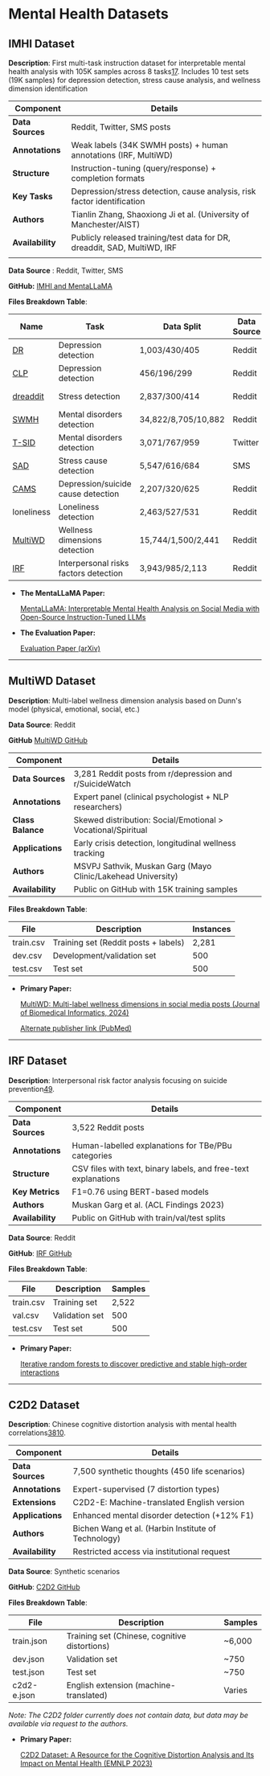 # Mental Health Datasets

## **IMHI Dataset**

**Description**: First multi-task instruction dataset for interpretable mental health analysis with 105K samples across 8 tasks[1](https://github.com/SteveKGYang/MentalLLaMA)[7](https://www.medrxiv.org/content/10.1101/2024.12.29.24319755v1.full.pdf). Includes 10 test sets (19K samples) for depression detection, stress cause analysis, and wellness dimension identification

| **Component** | **Details** |
| --- | --- |
| **Data Sources** | Reddit, Twitter, SMS posts |
| **Annotations** | Weak labels (34K SWMH posts) + human annotations (IRF, MultiWD) |
| **Structure** | Instruction-tuning (query/response) + completion formats |
| **Key Tasks** | Depression/stress detection, cause analysis, risk factor identification |
| **Authors** | Tianlin Zhang, Shaoxiong Ji et al. (University of Manchester/AIST) |
| **Availability** | Publicly released training/test data for DR, dreaddit, SAD, MultiWD, IRF |
|  |  |

**Data Source** : Reddit, Twitter, SMS

**GitHub:**   [IMHI and MentaLLaMA](https://github.com/IMHI-MentalHealth/MentaLLaMA)

**Files Breakdown Table**:

| **Name** | **Task** | **Data Split** | **Data Source** | **Annotation** | **Released** |
| --- | --- | --- | --- | --- | --- |
| [DR](https://aclanthology.org/W18-5903/) | Depression detection | 1,003/430/405 | Reddit | Weak labels | Yes |
| [CLP](https://aclanthology.org/W15-1204/) | Depression detection | 456/196/299 | Reddit | Human annotations | Not yet |
| [dreaddit](https://aclanthology.org/D19-6213/) | Stress detection | 2,837/300/414 | Reddit | Human annotations | Yes |
| [SWMH](https://arxiv.org/abs/2004.07601) | Mental disorders detection | 34,822/8,705/10,882 | Reddit | Weak labels | Not yet |
| [T-SID](https://arxiv.org/abs/2004.07601) | Mental disorders detection | 3,071/767/959 | Twitter | Weak labels | Not yet |
| [SAD](https://dl.acm.org/doi/10.1145/3411763.3451799) | Stress cause detection | 5,547/616/684 | SMS | Human annotations | Yes |
| [CAMS](https://aclanthology.org/2022.lrec-1.686/) | Depression/suicide cause detection | 2,207/320/625 | Reddit | Human annotations | Not yet |
| loneliness | Loneliness detection | 2,463/527/531 | Reddit | Human annotations | Not yet |
| [MultiWD](https://github.com/drmuskangarg/MultiWD) | Wellness dimensions detection | 15,744/1,500/2,441 | Reddit | Human annotations | Yes |
| [IRF](https://aclanthology.org/2023.findings-acl.757/) | Interpersonal risks factors detection | 3,943/985/2,113 | Reddit | Human annotations | Yes |
- **The MentaLLaMA Paper:**
    
    [MentaLLaMA: Interpretable Mental Health Analysis on Social Media with Open-Source Instruction-Tuned LLMs](https://openreview.net/forum?id=KPq438T0uC)
    
- **The Evaluation Paper:**
    
    [Evaluation Paper (arXiv)](https://arxiv.org/abs/2304.03347)
    

---

## **MultiWD Dataset**

**Description**: Multi-label wellness dimension analysis based on Dunn's model (physical, emotional, social, etc.)

**Data Source**: Reddit

**GitHub** [MultiWD GitHub](https://github.com/drmuskangarg/MultiWD)

| **Component** | **Details** |
| --- | --- |
| **Data Sources** | 3,281 Reddit posts from r/depression and r/SuicideWatch |
| **Annotations** | Expert panel (clinical psychologist + NLP researchers) |
| **Class Balance** | Skewed distribution: Social/Emotional > Vocational/Spiritual |
| **Applications** | Early crisis detection, longitudinal wellness tracking |
| **Authors** | MSVPJ Sathvik, Muskan Garg (Mayo Clinic/Lakehead University) |
| **Availability** | Public on GitHub with 15K training samples |

**Files Breakdown Table**:

| **File** | **Description** | **Instances** |
| --- | --- | --- |
| train.csv | Training set (Reddit posts + labels) | 2,281 |
| dev.csv | Development/validation set | 500 |
| test.csv | Test set | 500 |
- **Primary Paper:**
    
    [MultiWD: Multi-label wellness dimensions in social media posts (Journal of Biomedical Informatics, 2024)](https://www.sciencedirect.com/science/article/abs/pii/S1532046424000042)
    
    [Alternate publisher link (PubMed)](https://pubmed.ncbi.nlm.nih.gov/38191011/)
    

---

## **IRF Dataset**

**Description**: Interpersonal risk factor analysis focusing on suicide prevention[4](https://aclanthology.org/2023.findings-acl.757.pdf)[9](https://arxiv.org/html/2406.12033v1).

| **Component** | **Details** |
| --- | --- |
| **Data Sources** | 3,522 Reddit posts |
| **Annotations** | Human-labelled explanations for TBe/PBu categories |
| **Structure** | CSV files with text, binary labels, and free-text explanations |
| **Key Metrics** | F1=0.76 using BERT-based models |
| **Authors** | Muskan Garg et al. (ACL Findings 2023) |
| **Availability** | Public on GitHub with train/val/test splits |

**Data Source**: Reddit

**GitHub**: [IRF GitHub](https://github.com/am-shb/irf-acl)

**Files Breakdown Table**:

| **File** | **Description** | **Samples** |
| --- | --- | --- |
| train.csv | Training set | 2,522 |
| val.csv | Validation set | 500 |
| test.csv | Test set | 500 |
- **Primary Paper:**
    
    [Iterative random forests to discover predictive and stable high-order interactions](https://www.pnas.org/doi/10.1073/pnas.1711236115)
    

---

## **C2D2 Dataset**

**Description**: Chinese cognitive distortion analysis with mental health correlations[3](https://aclanthology.org/2023.findings-emnlp.680/)[8](https://openreview.net/forum?id=NO5dc8Ljvj)[10](https://aclanthology.org/2023.findings-emnlp.680.pdf).

| **Component** | **Details** |
| --- | --- |
| **Data Sources** | 7,500 synthetic thoughts (450 life scenarios) |
| **Annotations** | Expert-supervised (7 distortion types) |
| **Extensions** | C2D2-E: Machine-translated English version |
| **Applications** | Enhanced mental disorder detection (+12% F1) |
| **Authors** | Bichen Wang et al. (Harbin Institute of Technology) |
| **Availability** | Restricted access via institutional request |

**Data Source**: Synthetic scenarios

**GitHub**: [C2D2 GitHub](https://github.com/bcwangavailable/C2D2-Cognitive-Distortion)

**Files Breakdown Table**:

| **File** | **Description** | **Samples** |
| --- | --- | --- |
| train.json | Training set (Chinese, cognitive distortions) | ~6,000 |
| dev.json | Validation set | ~750 |
| test.json | Test set | ~750 |
| c2d2-e.json | English extension (machine-translated) | Varies |

*Note: The C2D2 folder currently does not contain data, but data may be available via request to the authors.*

- **Primary Paper:**
    
    [C2D2 Dataset: A Resource for the Cognitive Distortion Analysis and Its Impact on Mental Health (EMNLP 2023)](https://aclanthology.org/2023.findings-emnlp.680/)